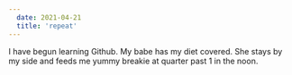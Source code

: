 ```yaml
---
  date: 2021-04-21
  title: 'repeat'
---
```




I have begun learning Github. My babe has my diet covered. She stays by my side and feeds me yummy breakie at quarter past 1 in the noon.

